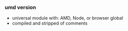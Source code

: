 ### umd version
- universal module with: AMD, Node, or browser global
- compiled and stripped of comments